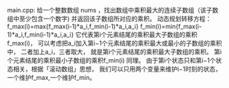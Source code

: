 main.cpp:
给一个整数数组 nums ，找出数组中乘积最大的连续子数组（该子数组中至少包含一个数字)
并返回该子数组所对应的乘积。
动态规划转移方程：
f_max(i)=max{f_max(i-1)*a_i,f_min(i-1)*a_i,a_i}
f_min(i)=min{f_max(i-1)*a_i,f_min(i-1)*a_i,a_i}
它代表第i个元素结尾的乘积最大子数组的乘积f_max(i)，
可以考虑把a_i加入第i−1个元素结尾的乘积最大或最小的子数组的乘积中，
二者加上a_i，三者取大，
就是第i个元素结尾的乘积最大子数组的乘积。
第i个元素结尾的乘积最小子数组的乘积f_min(i) 同理。
由于第i个状态只和第i−1个状态相关，根据「滚动数组」思想，
我们可以只用两个变量来维护i−1时刻的状态，
一个维护f_max,一个维护f_min。
